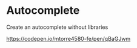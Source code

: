 # Autocomplete

Create an autocomplete without libraries

https://codepen.io/mtorre4580-fe/pen/qBaGJwm